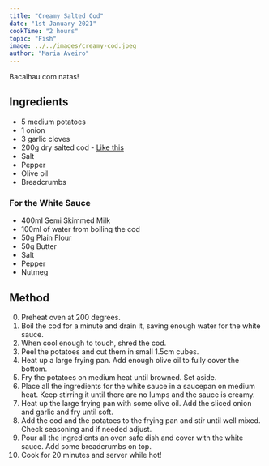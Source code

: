 ```yaml
---
title: "Creamy Salted Cod"
date: "1st January 2021"
cookTime: "2 hours"
topic: "Fish"
image: ../../images/creamy-cod.jpeg
author: "Maria Aveiro"
---
```


Bacalhau com natas!

## Ingredients

- 5 medium potatoes
- 1 onion
- 3 garlic cloves
- 200g dry salted cod - [Like this](https://www.tesco.com/groceries/en-GB/products/305041317)
- Salt
- Pepper
- Olive oil
- Breadcrumbs

### For the White Sauce

- 400ml Semi Skimmed Milk
- 100ml of water from boiling the cod
- 50g Plain Flour
- 50g Butter
- Salt
- Pepper
- Nutmeg

## Method

0. Preheat oven at 200 degrees.
1. Boil the cod for a minute and drain it, saving enough water for the white sauce.
2. When cool enough to touch, shred the cod.
3. Peel the potatoes and cut them in small 1.5cm cubes.
4. Heat up a large frying pan. Add enough olive oil to fully cover the bottom.
5. Fry the potatoes on medium heat until browned. Set aside.
6. Place all the ingredients for the white sauce in a saucepan on medium heat. Keep stirring it until there are no lumps and the sauce is creamy.
7. Heat up the large frying pan with some olive oil. Add the sliced onion and garlic and fry until soft.
8. Add the cod and the potatoes to the frying pan and stir until well mixed. Check seasoning and if needed adjust.
9. Pour all the ingredients an oven safe dish and cover with the white sauce. Add some breadcrumbs on top.
10. Cook for 20 minutes and server while hot!
